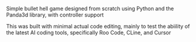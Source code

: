 Simple bullet hell game designed from scratch using Python and the Panda3d library, with controller support

This was built with minimal actual code editing, mainly to test the abiility of the latest AI coding tools, specifically Roo Code, CLine, and Cursor
